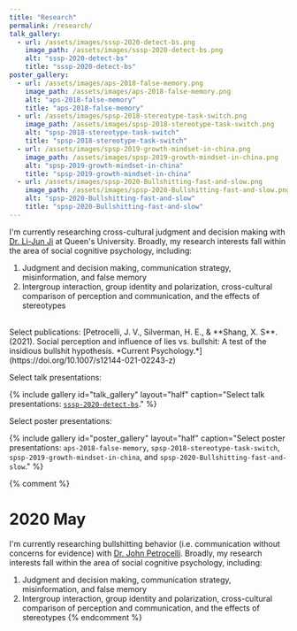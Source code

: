 ```yaml
---
title: "Research"
permalink: /research/
talk_gallery:
  - url: /assets/images/sssp-2020-detect-bs.png
    image_path: /assets/images/sssp-2020-detect-bs.png
    alt: "sssp-2020-detect-bs"
    title: "sssp-2020-detect-bs"
poster_gallery:
  - url: /assets/images/aps-2018-false-memory.png
    image_path: /assets/images/aps-2018-false-memory.png
    alt: "aps-2018-false-memory"
    title: "aps-2018-false-memory"
  - url: /assets/images/spsp-2018-stereotype-task-switch.png
    image_path: /assets/images/spsp-2018-stereotype-task-switch.png
    alt: "spsp-2018-stereotype-task-switch"
    title: "spsp-2018-stereotype-task-switch"
  - url: /assets/images/spsp-2019-growth-mindset-in-china.png
    image_path: /assets/images/spsp-2019-growth-mindset-in-china.png
    alt: "spsp-2019-growth-mindset-in-china"
    title: "spsp-2019-growth-mindset-in-china"
  - url: /assets/images/spsp-2020-Bullshitting-fast-and-slow.png
    image_path: /assets/images/spsp-2020-Bullshitting-fast-and-slow.png
    alt: "spsp-2020-Bullshitting-fast-and-slow"
    title: "spsp-2020-Bullshitting-fast-and-slow"
---
```


I'm currently researching cross-cultural judgment and decision making with [Dr. Li-Jun Ji](https://www.queensu.ca/psychology/culture-and-cognition-lab/research-team) at Queen's University. Broadly, my research interests fall within the area of social cognitive psychology, including:
1. Judgment and decision making, communication strategy, misinformation, and false memory
2. Intergroup interaction, group identity and polarization, cross-cultural comparison of perception and communication, and the effects of stereotypes

<br>
Select publications:
[Petrocelli, J. V., Silverman, H. E., & **Shang, X. S**. (2021). Social perception and influence of lies vs. bullshit: A test of the insidious bullshit hypothesis. *Current Psychology.*](https://doi.org/10.1007/s12144-021-02243-z)


Select talk presentations:

{% include gallery id="talk_gallery" layout="half" caption="Select talk presentations: [`sssp-2020-detect-bs`](https://raw.githubusercontent.com/samxshang/samxshang.github.io/main/assets/storage/sssp-2020-detect-bs.pdf)." %}


Select poster presentations:

{% include gallery id="poster_gallery" layout="half" caption="Select poster presentations: `aps-2018-false-memory`, `spsp-2018-stereotype-task-switch`, `spsp-2019-growth-mindset-in-china`, and `spsp-2020-Bullshitting-fast-and-slow`." %}



{% comment %}
# 2020 May
I'm currently researching bullshitting behavior (i.e. communication without concerns for evidence) with [Dr. John Petrocelli](http://petrocjv.sites.wfu.edu/). Broadly, my research interests fall within the area of social cognitive psychology, including:

1) Judgment and decision making, communication strategy, misinformation, and false memory
2) Intergroup interaction, group identity and polarization, cross-cultural comparison of perception and communication, and the effects of stereotypes
{% endcomment %}